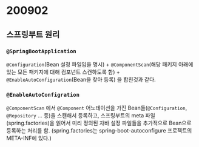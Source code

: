 # 200902

## 스프링부트 원리

### `@SpringBootApplication`

`@Configuration`(Bean 설정 파일임을 명시) + `@ComponentScan`(해당 패키지 아래에 있는 모든 패키지에 대해 컴포넌트 스캔하도록 함) + `@EnableAutoConfiguration`(Bean을 찾아 등록) 을 합친것과 같다.

### `@EnableAutoConfigration`

`@ComponentScan` 에서 `@Component` 어노테이션을 가진 Bean들(`@Configuration`, `@Repository` ... 등)을 스캔해서 등록하고,
스프링부트의 meta 파일(spring.factories)을 읽어서 미리 정의된 자바 설정 파일들을 추가적으로 Bean으로 등록하는 처리를 함.
(spring.factories는 spring-boot-autoconfigure 프로젝트의 META-INF에 있다.)
